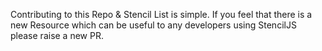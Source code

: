 Contributing to this Repo & Stencil List is simple. If you feel that there is a new Resource which can be useful to any developers using StencilJS please raise a new PR.
